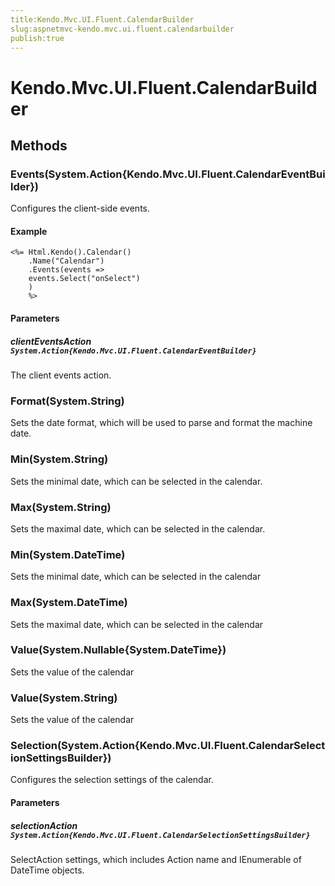 ```yaml
---
title:Kendo.Mvc.UI.Fluent.CalendarBuilder
slug:aspnetmvc-kendo.mvc.ui.fluent.calendarbuilder
publish:true
---
```


# Kendo.Mvc.UI.Fluent.CalendarBuilder

## Methods

### Events(System.Action{Kendo.Mvc.UI.Fluent.CalendarEventBuilder})
Configures the client-side events.

#### Example
    <%= Html.Kendo().Calendar()
        .Name("Calendar")
        .Events(events =>
        events.Select("onSelect")
        )
        %>

#### Parameters

##### clientEventsAction `System.Action{Kendo.Mvc.UI.Fluent.CalendarEventBuilder}`
The client events action.

### Format(System.String)
Sets the date format, which will be used to parse and format the machine date.

### Min(System.String)
Sets the minimal date, which can be selected in the calendar.

### Max(System.String)
Sets the maximal date, which can be selected in the calendar.

### Min(System.DateTime)
Sets the minimal date, which can be selected in the calendar

### Max(System.DateTime)
Sets the maximal date, which can be selected in the calendar

### Value(System.Nullable{System.DateTime})
Sets the value of the calendar

### Value(System.String)
Sets the value of the calendar

### Selection(System.Action{Kendo.Mvc.UI.Fluent.CalendarSelectionSettingsBuilder})
Configures the selection settings of the calendar.

#### Parameters

##### selectionAction `System.Action{Kendo.Mvc.UI.Fluent.CalendarSelectionSettingsBuilder}`
SelectAction settings, which includes Action name and IEnumerable of DateTime objects.